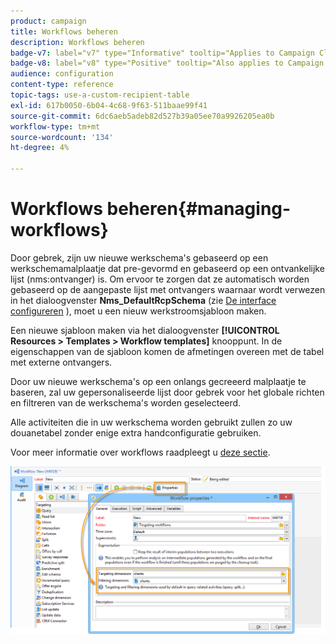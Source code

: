 ```yaml
---
product: campaign
title: Workflows beheren
description: Workflows beheren
badge-v7: label="v7" type="Informative" tooltip="Applies to Campaign Classic v7"
badge-v8: label="v8" type="Positive" tooltip="Also applies to Campaign v8"
audience: configuration
content-type: reference
topic-tags: use-a-custom-recipient-table
exl-id: 617b0050-6b04-4c68-9f63-511baae99f41
source-git-commit: 6dc6aeb5adeb82d527b39a05ee70a9926205ea0b
workflow-type: tm+mt
source-wordcount: '134'
ht-degree: 4%

---
```


# Workflows beheren{#managing-workflows}



Door gebrek, zijn uw nieuwe werkschema&#39;s gebaseerd op een werkschemamalplaatje dat pre-gevormd en gebaseerd op een ontvankelijke lijst (nms:ontvanger) is. Om ervoor te zorgen dat ze automatisch worden gebaseerd op de aangepaste lijst met ontvangers waarnaar wordt verwezen in het dialoogvenster **Nms_DefaultRcpSchema** (zie [De interface configureren](../../configuration/using/configuring-the-interface.md) ), moet u een nieuw werkstroomsjabloon maken.

Een nieuwe sjabloon maken via het dialoogvenster **[!UICONTROL Resources > Templates > Workflow templates]** knooppunt. In de eigenschappen van de sjabloon komen de afmetingen overeen met de tabel met externe ontvangers.

Door uw nieuwe werkschema&#39;s op een onlangs gecreeerd malplaatje te baseren, zal uw gepersonaliseerde lijst door gebrek voor het globale richten en filtreren van de werkschema&#39;s worden geselecteerd.

Alle activiteiten die in uw werkschema worden gebruikt zullen zo uw douanetabel zonder enige extra handconfiguratie gebruiken.

Voor meer informatie over workflows raadpleegt u [deze sectie](../../workflow/using/about-workflows.md).

![](assets/cfg_external_table_workflow.png)
